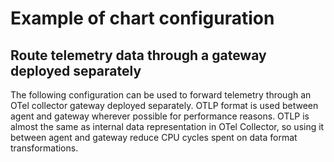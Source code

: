 # Example of chart configuration

## Route telemetry data through a gateway deployed separately
The following configuration can be used to forward telemetry through an OTel
collector gateway deployed separately.
OTLP format is used between agent and gateway wherever possible for performance
reasons. OTLP is almost the same as internal data representation in OTel
Collector, so using it between agent and gateway reduce CPU cycles spent on
data format transformations.
